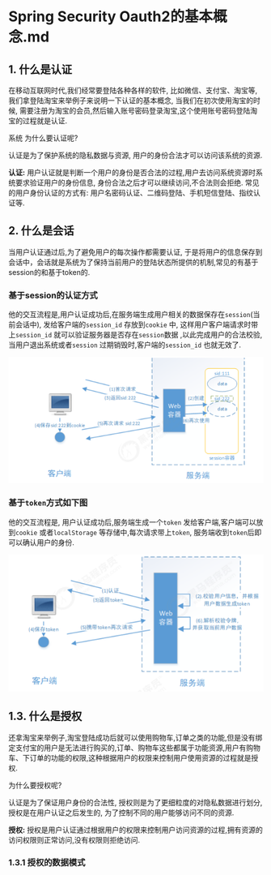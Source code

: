 # Spring Security Oauth2的基本概念.md

## 1. 什么是认证

在移动互联网时代,我们经常要登陆各种各样的软件, 比如微信、支付宝、淘宝等,我们拿登陆淘宝来举例子来说明一下认证的基本概念, 当我们在初次使用淘宝的时候, 需要注册为淘宝的会员,然后输入账号密码登录淘宝,这个使用账号密码登陆淘宝的过程就是认证. 

系统 为什么要认证呢? 

认证是为了保护系统的隐私数据与资源, 用户的身份合法才可以访问该系统的资源. 

**认证:** 用户认证就是判断一个用户的身份是否合法的过程,用户去访问系统资源时系统要求验证用户的身份信息, 身份合法之后才可以继续访问,不合法则会拒绝. 常见的用户身份认证的方式有: 用户名密码认证、二维码登陆、手机短信登陆、指纹认证等. 



## 2. 什么是会话

当用户认证通过后,为了避免用户的每次操作都需要认证, 于是将用户的信息保存到会话中，会话就是系统为了保持当前用户的登陆状态所提供的机制,常见的有基于session的和基于token的. 

### 基于session的认证方式

他的交互流程是,用户认证成功后,在服务端生成用户相关的数据保存在`session`(当前会话中), 发给客户端的`session_id` 存放到`cookie` 中, 这样用户客户端请求时带上`session_id` 就可以验证服务器是否存在`session`数据 ,以此完成用户的合法校验,当用户退出系统或者`session` 过期销毁时,客户端的`session_id` 也就无效了. 

![image-20200721212147642](Spring%20Security%20Oauth2%E7%9A%84%E5%9F%BA%E6%9C%AC%E6%A6%82%E5%BF%B5.assets/image-20200721212147642.png)



### 基于`token`方式如下图

他的交互流程是, 用户认证成功后,服务端生成一个`token` 发给客户端,客户端可以放到`cookie` 或者`localStorage` 等存储中,每次请求带上`token`, 服务端收到`token`后即可以确认用户的身份. 

![image-20200721212624449](Spring%20Security%20Oauth2%E7%9A%84%E5%9F%BA%E6%9C%AC%E6%A6%82%E5%BF%B5.assets/image-20200721212624449.png)







##  1.3. 什么是授权

还拿淘宝来举例子,淘宝登陆成功后就可以使用购物车,订单之类的功能,但是没有绑定支付宝的用户是无法进行购买的,订单、购物车这些都属于功能资源,用户有购物车、下订单的功能的权限,这种根据用户的权限来控制用户使用资源的过程就是授权. 

为什么要授权呢? 

认证是为了保证用户身份的合法性, 授权则是为了更细粒度的对隐私数据进行划分,授权是在用户认证之后发生的, 为了控制不同的用户能够访问不同的资源. 

**授权:** 授权是用户认证通过根据用户的权限来控制用户访问资源的过程,拥有资源的访问权限则正常访问,没有权限则拒绝访问. 



### 1.3.1 授权的数据模式

